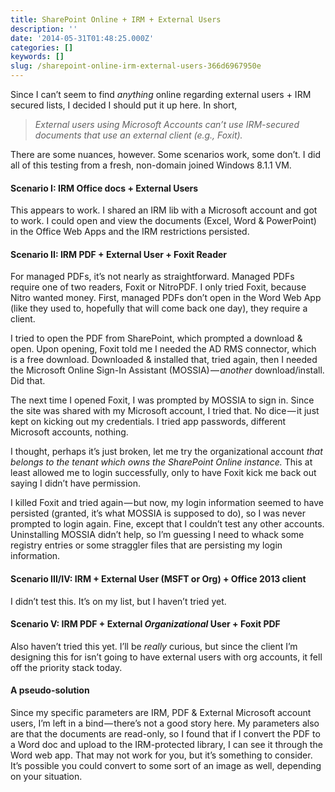 ```yaml
---
title: SharePoint Online + IRM + External Users
description: ''
date: '2014-05-31T01:48:25.000Z'
categories: []
keywords: []
slug: /sharepoint-online-irm-external-users-366d6967950e
---
```


Since I can’t seem to find _anything_ online regarding external users + IRM secured lists, I decided I should put it up here. In short,

> _External users using Microsoft Accounts can’t use IRM-secured documents that use an external client (e.g., Foxit)._

There are some nuances, however. Some scenarios work, some don’t. I did all of this testing from a fresh, non-domain joined Windows 8.1.1 VM.

#### Scenario I: IRM Office docs + External Users

This appears to work. I shared an IRM lib with a Microsoft account and got to work. I could open and view the documents (Excel, Word & PowerPoint) in the Office Web Apps and the IRM restrictions persisted.

#### Scenario II: IRM PDF + External User + Foxit Reader

For managed PDFs, it’s not nearly as straightforward. Managed PDFs require one of two readers, Foxit or NitroPDF. I only tried Foxit, because Nitro wanted money. First, managed PDFs don’t open in the Word Web App (like they used to, hopefully that will come back one day), they require a client.

I tried to open the PDF from SharePoint, which prompted a download & open. Upon opening, Foxit told me I needed the AD RMS connector, which is a free download. Downloaded & installed that, tried again, then I needed the Microsoft Online Sign-In Assistant (MOSSIA) — _another_ download/install. Did that.

The next time I opened Foxit, I was prompted by MOSSIA to sign in. Since the site was shared with my Microsoft account, I tried that. No dice — it just kept on kicking out my credentials. I tried app passwords, different Microsoft accounts, nothing.

I thought, perhaps it’s just broken, let me try the organizational account _that belongs to the tenant which owns the SharePoint Online instance._ This at least allowed me to login successfully, only to have Foxit kick me back out saying I didn’t have permission.

I killed Foxit and tried again — but now, my login information seemed to have persisted (granted, it’s what MOSSIA is supposed to do), so I was never prompted to login again. Fine, except that I couldn’t test any other accounts. Uninstalling MOSSIA didn’t help, so I’m guessing I need to whack some registry entries or some straggler files that are persisting my login information.

#### Scenario III/IV: IRM + External User (MSFT or Org) + Office 2013 client

I didn’t test this. It’s on my list, but I haven’t tried yet.

#### Scenario V: IRM PDF + External _Organizational_ User + Foxit PDF

Also haven’t tried this yet. I’ll be _really_ curious, but since the client I’m designing this for isn’t going to have external users with org accounts, it fell off the priority stack today.

#### A pseudo-solution

Since my specific parameters are IRM, PDF & External Microsoft account users, I’m left in a bind — there’s not a good story here. My parameters also are that the documents are read-only, so I found that if I convert the PDF to a Word doc and upload to the IRM-protected library, I can see it through the Word web app. That may not work for you, but it’s something to consider. It’s possible you could convert to some sort of an image as well, depending on your situation.